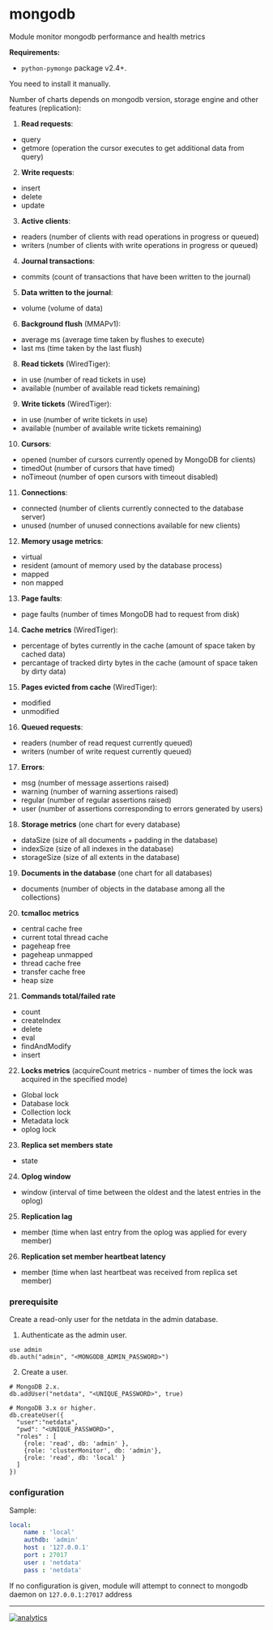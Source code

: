 # mongodb

Module monitor mongodb performance and health metrics

**Requirements:**

-   `python-pymongo` package v2.4+.

You need to install it manually.

Number of charts depends on mongodb version, storage engine and other features (replication):

1.  **Read requests**:

-   query
-   getmore (operation the cursor executes to get additional data from query)

2.  **Write requests**:

-   insert
-   delete
-   update

3.  **Active clients**:

-   readers (number of clients with read operations in progress or queued)
-   writers (number of clients with write operations in progress or queued)

4.  **Journal transactions**:

-   commits (count of transactions that have been written to the journal)

5.  **Data written to the journal**:

-   volume (volume of data)

6.  **Background flush** (MMAPv1):

-   average ms (average time taken by flushes to execute)
-   last ms (time taken by the last flush)

8.  **Read tickets** (WiredTiger):

-   in use (number of read tickets in use)
-   available (number of available read tickets remaining)

9.  **Write tickets** (WiredTiger):

-   in use (number of write tickets in use)
-   available (number of available write tickets remaining)

10. **Cursors**:

-   opened (number of cursors currently opened by MongoDB for clients)
-   timedOut (number of cursors that have timed)
-   noTimeout (number of open cursors with timeout disabled)

11. **Connections**:

-   connected (number of clients currently connected to the database server)
-   unused (number of unused connections available for new clients)

12. **Memory usage metrics**:

-   virtual
-   resident (amount of memory used by the database process)
-   mapped
-   non mapped

13. **Page faults**:

-   page faults (number of times MongoDB had to request from disk)

14. **Cache metrics** (WiredTiger):

-   percentage of bytes currently in the cache (amount of space taken by cached data)
-   percantage of tracked dirty bytes in the cache (amount of space taken by dirty data)

15. **Pages evicted from cache** (WiredTiger):

-   modified
-   unmodified

16. **Queued requests**:

-   readers (number of read request currently queued)
-   writers (number of write request currently queued)

17. **Errors**:

-   msg (number of message assertions raised)
-   warning (number of warning assertions raised)
-   regular (number of regular assertions raised)
-   user (number of assertions corresponding to errors generated by users)

18. **Storage metrics** (one chart for every database)

-   dataSize (size of all documents + padding in the database)
-   indexSize (size of all indexes in the database)
-   storageSize (size of all extents in the database)

19. **Documents in the database** (one chart for all databases)

-   documents (number of objects in the database among all the collections)

20. **tcmalloc metrics**

-   central cache free
-   current total thread cache
-   pageheap free
-   pageheap unmapped
-   thread cache free
-   transfer cache free
-   heap size

21. **Commands total/failed rate**

-   count
-   createIndex
-   delete
-   eval
-   findAndModify
-   insert

22. **Locks metrics** (acquireCount metrics - number of times the lock was acquired in the specified mode)

-   Global lock
-   Database lock
-   Collection lock
-   Metadata lock
-   oplog lock

23. **Replica set members state**

-   state

24. **Oplog window**

-   window (interval of time between the oldest and the latest entries in the oplog)

25. **Replication lag**

-   member (time when last entry from the oplog was applied for every member)

26. **Replication set member heartbeat latency**

-   member (time when last heartbeat was received from replica set member)

### prerequisite

Create a read-only user for the netdata in the admin database.

1.  Authenticate as the admin user.

```
use admin
db.auth("admin", "<MONGODB_ADMIN_PASSWORD>")
```

2.  Create a user.

```
# MongoDB 2.x.
db.addUser("netdata", "<UNIQUE_PASSWORD>", true)

# MongoDB 3.x or higher.
db.createUser({
  "user":"netdata",
  "pwd": "<UNIQUE_PASSWORD>",
  "roles" : [
    {role: 'read', db: 'admin' },
    {role: 'clusterMonitor', db: 'admin'},
    {role: 'read', db: 'local' }
  ]
})
```

### configuration

Sample:

```yaml
local:
    name : 'local'
    authdb: 'admin'
    host : '127.0.0.1'
    port : 27017
    user : 'netdata'
    pass : 'netdata'
```

If no configuration is given, module will attempt to connect to mongodb daemon on `127.0.0.1:27017` address

- - -

[![analytics](https://www.google-analytics.com/collect?v=1&aip=1&t=pageview&_s=1&ds=github&dr=https%3A%2F%2Fgithub.com%2Fnetdata%2Fnetdata&dl=https%3A%2F%2Fmy-netdata.io%2Fgithub%2Fcollectors%2Fpython.d.plugin%2Fmongodb%2FREADME&_u=MAC~&cid=5792dfd7-8dc4-476b-af31-da2fdb9f93d2&tid=UA-64295674-3)]()
